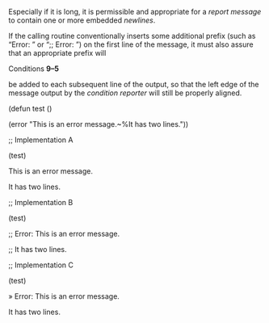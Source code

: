  

Especially if it is long, it is permissible and appropriate for a *report message* to contain one or more embedded *newlines*. 

If the calling routine conventionally inserts some additional prefix (such as “Error: ” or “;; Error: ”) on the first line of the message, it must also assure that an appropriate prefix will 

Conditions **9–5**

 

 

be added to each subsequent line of the output, so that the left edge of the message output by the *condition reporter* will still be properly aligned. 

(defun test () 

(error "This is an error message.~%It has two lines.")) 

;; Implementation A 

(test) 

This is an error message. 

It has two lines. 

;; Implementation B 

(test) 

;; Error: This is an error message. 

;; It has two lines. 

;; Implementation C 

(test) 

» Error: This is an error message. 

It has two lines. 

